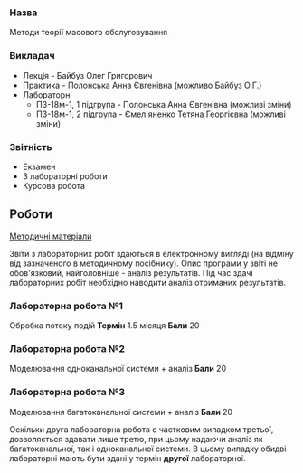 ### Назва
Методи теорії масового обслуговування

### Викладач
 - Лекція - Байбуз Олег Григорович
 - Практика - Полонська Анна Євгенівна (можливо Байбуз О.Г.)
 - Лабораторні
   - ПЗ-18м-1, 1 підгрупа - Полонська Анна Євгенівна (можливі зміни)
   - ПЗ-18м-1, 2 підгрупа - Ємел'яненко Тетяна Георгієвна (можливі зміни)

### Звітність
 - Екзамен
 - 3 лабораторні роботи
 - Курсова робота

## Роботи

[Методичні матеріали](./tmo.pdf)

Звіти з лабораторних робіт здаються в електронному вигляді (на відміну від зазначеного в методичному посібнику). Опис програми у звіті не обов'язковий, найголовніше - аналіз результатів. Під час здачі лабораторних робіт необхідно наводити аналіз отриманих результатів.

### Лабораторна робота №1
Обробка потоку подій
__Термін__ 1.5 місяця
__Бали__ 20

### Лабораторна робота №2
Моделювання одноканальної системи + аналіз
__Бали__ 20

### Лабораторна робота №3
Моделювання багатоканальної системи + аналіз
__Бали__ 20

Оскільки друга лабораторна робота є частковим випадком третьої, дозволяється здавати лише третю, при цьому надаючи аналіз як багатоканальної, так і одноканальної системи. В цьому випадку обидві лабораторні мають бути здані у термін **другої** лабораторної.
